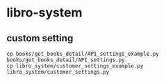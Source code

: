 # libro-system

## custom setting
```
cp books/get_books_detail/API_settings_example.py books/get_books_detail/API_settings.py
cp libro_system/customer_settings_example.py libro_system/customer_settings.py
```

